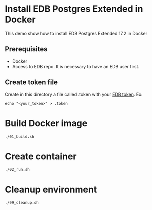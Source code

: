 # Install EDB Postgres Extended in Docker
This demo show how to install EDB Postgres Extended 17.2 in Docker

## Prerequisites
- Docker
- Access to EDB repo. It is necessary to have an EDB user first.

## Create token file
Create in this directory a file called .token with your [EDB token](https://www.enterprisedb.com/repos-downloads). Ex:
```
echo "<your_token>" > .token
```

# Build Docker image
```
./01_build.sh
```

# Create container
```
./02_run.sh
```

# Cleanup environment
```
./99_cleanup.sh
```

